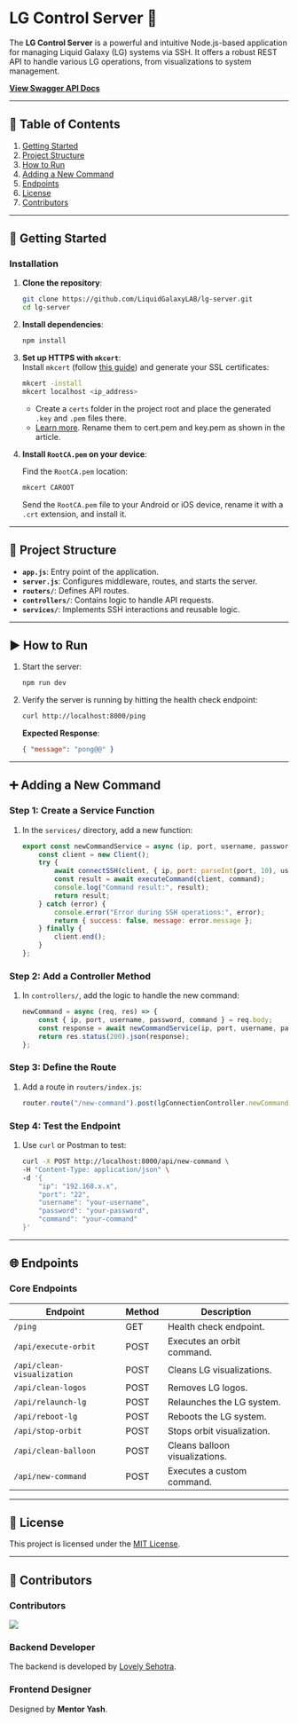 # LG Control Server 🚀

The **LG Control Server** is a powerful and intuitive Node.js-based application for managing Liquid Galaxy (LG) systems via SSH. It offers a robust REST API to handle various LG operations, from visualizations to system management.

[**View Swagger API Docs**](https://rohit-554.github.io/LgServerSwaggerApi/#/)

---

## 📝 Table of Contents

1. [Getting Started](#getting-started)  
2. [Project Structure](#project-structure)  
3. [How to Run](#how-to-run)  
4. [Adding a New Command](#adding-a-new-command)  
5. [Endpoints](#endpoints)  
6. [License](#license)  
7. [Contributors](#contributors)  

---

## 🚀 Getting Started

### Installation

1. **Clone the repository**:

   ```bash
   git clone https://github.com/LiquidGalaxyLAB/lg-server.git
   cd lg-server
   ```

2. **Install dependencies**:

   ```bash
   npm install
   ```

3. **Set up HTTPS with `mkcert`**:  
   Install `mkcert` (follow [this guide](https://github.com/FiloSottile/mkcert)) and generate your SSL certificates:

   ```bash
   mkcert -install  
   mkcert localhost <ip_address>
   ```

   - Create a `certs` folder in the project root and place the generated `.key` and `.pem` files there.  
   - [Learn more](https://zellwk.com/blog/serving-https-locally-with-node/). Rename them to cert.pem and key.pem as shown in the article.

4. **Install `RootCA.pem` on your device**:

   Find the `RootCA.pem` location:

   ```bash
   mkcert CAROOT
   ```

   Send the `RootCA.pem` file to your Android or iOS device, rename it with a `.crt` extension, and install it.

---

## 🚧 Project Structure

- **`app.js`**: Entry point of the application.  
- **`server.js`**: Configures middleware, routes, and starts the server.  
- **`routers/`**: Defines API routes.  
- **`controllers/`**: Contains logic to handle API requests.  
- **`services/`**: Implements SSH interactions and reusable logic.

---

## ▶️ How to Run

1. Start the server:

   ```bash
   npm run dev
   ```

2. Verify the server is running by hitting the health check endpoint:

   ```bash
   curl http://localhost:8000/ping
   ```

   **Expected Response**:

   ```json
   { "message": "pong@@" }
   ```

---

## ➕ Adding a New Command

### Step 1: Create a Service Function

1. In the `services/` directory, add a new function:

   ```javascript
   export const newCommandService = async (ip, port, username, password, command) => {  
       const client = new Client();  
       try {  
           await connectSSH(client, { ip, port: parseInt(port, 10), username, password });  
           const result = await executeCommand(client, command);  
           console.log("Command result:", result);  
           return result;  
       } catch (error) {  
           console.error("Error during SSH operations:", error);  
           return { success: false, message: error.message };  
       } finally {  
           client.end();  
       }  
   };  
   ```

### Step 2: Add a Controller Method

1. In `controllers/`, add the logic to handle the new command:

   ```javascript
   newCommand = async (req, res) => {  
       const { ip, port, username, password, command } = req.body;  
       const response = await newCommandService(ip, port, username, password, command);  
       return res.status(200).json(response);  
   };  
   ```

### Step 3: Define the Route

1. Add a route in `routers/index.js`:

   ```javascript
   router.route("/new-command").post(lgConnectionController.newCommand);  
   ```

### Step 4: Test the Endpoint

1. Use `curl` or Postman to test:

   ```bash
   curl -X POST http://localhost:8000/api/new-command \  
   -H "Content-Type: application/json" \  
   -d '{  
       "ip": "192.168.x.x",  
       "port": "22",  
       "username": "your-username",  
       "password": "your-password",  
       "command": "your-command"  
   }'  
   ```

---

## 🌐 Endpoints

### Core Endpoints

| Endpoint                      | Method | Description                      |  
|-------------------------------|--------|----------------------------------|  
| `/ping`                       | GET    | Health check endpoint.           |  
| `/api/execute-orbit`          | POST   | Executes an orbit command.       |  
| `/api/clean-visualization`    | POST   | Cleans LG visualizations.        |  
| `/api/clean-logos`            | POST   | Removes LG logos.                |  
| `/api/relaunch-lg`            | POST   | Relaunches the LG system.        |  
| `/api/reboot-lg`              | POST   | Reboots the LG system.           |  
| `/api/stop-orbit`             | POST   | Stops orbit visualization.       |  
| `/api/clean-balloon`          | POST   | Cleans balloon visualizations.   |  
| `/api/new-command`            | POST   | Executes a custom command.       |  

---

## 📓 License

This project is licensed under the [MIT License](LICENSE).

---

## 🤝 Contributors

### Contributors

<a href="https://github.com/LiquidGalaxyLAB/lg-server/graphs/contributors">  
  <img src="https://contrib.rocks/image?repo=LiquidGalaxyLAB/lg-server" />  
</a>  

### Backend Developer

The backend is developed by [Lovely Sehotra](https://github.com/LovelySehotra).

### Frontend Designer

Designed by **Mentor Yash**.
